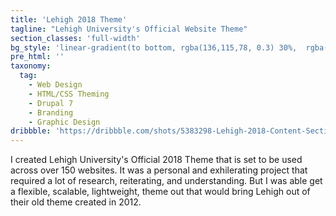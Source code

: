 ```yaml
---
title: 'Lehigh 2018 Theme'
tagline: "Lehigh University's Official Website Theme"
section_classes: 'full-width'
bg_style: 'linear-gradient(to bottom, rgba(136,115,78, 0.3) 30%,  rgba(82, 43, 28, 0.8) ), url(/user/themes/sathyaram/images/web/LehighUC.jpg)'
pre_html: ''
taxonomy:
  tag:
    - Web Design
    - HTML/CSS Theming
    - Drupal 7
    - Branding
    - Graphic Design
dribbble: 'https://dribbble.com/shots/5383298-Lehigh-2018-Content-Sections'
---
```

I created Lehigh University's Official 2018 Theme that is set to be used across over 150 websites. It was a personal and exhilerating project that required a lot of research, reiterating, and understanding. But I was able get a flexible, scalable, lightweight, theme out that would bring Lehigh out of their old theme created in 2012. 
